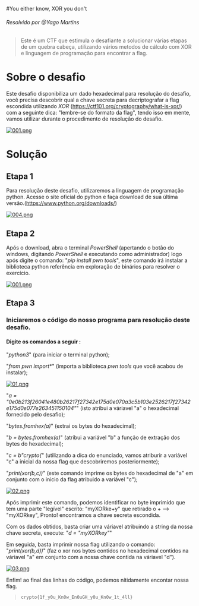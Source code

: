 
#You either know, XOR you don't
###### Resolvido por @Yago Martins
> Este é um CTF que estimula o desafiante a solucionar várias etapas de um quebra cabeça, utilizando vários metodos de cálculo com XOR e linguagem de programação para encontrar a flag.
# Sobre o desafio

Este desafio disponibiliza um dado hexadecimal para resolução do desafio, você precisa descobrir qual a chave secreta para decriptografar a flag escondida utilizando *XOR* (https://ctf101.org/cryptography/what-is-xor/) com a seguinte dica: "lembre-se do formato da flag", tendo isso em mente, vamos utilizar durante o procedimento de resolução do desafio.


[![001.png](https://i.postimg.cc/C178ZB8K/001.png)](https://postimg.cc/DJW0HzBV)


# Solução

## Etapa 1

Para resolução deste desafio, utilizaremos a linguagem de programação python. Acesse o site oficial do python e faça download de sua última versão.(https://www.python.org/downloads/)

[![004.png](https://i.postimg.cc/3RhDRJ0w/004.png)](https://postimg.cc/DWCzphgV)

## Etapa 2

Após o download, abra o terminal *PowerShell* (apertando o botão do windows, digitando *PowerShell* e executando como administrador) logo após digite o comando: "*pip install pwn tools*", este comando irá instalar a biblioteca python referência em exploração de binários para resolver o exercício.

[![001.png](https://i.postimg.cc/rwcmxYFh/001.png)](https://postimg.cc/6yjtNcZR)

## Etapa 3

### Iniciaremos o código do nosso programa para resolução deste desafio.

#### Digite os comandos a seguir :

 "*python3*" (para iniciar o terminal python); 

"*from pwn import**" (importa a biblioteca *pwn tools* que você acabou de instalar);

[![01.png](https://i.postimg.cc/4y4St9F2/01.png)](https://postimg.cc/CBt7pz0b)

"*a = "0e0b213f26041e480b26217f27342e175d0e070a3c5b103e2526217f27342e175d0e077e263451150104"*" (isto atribui a váriavel "a" o hexadecimal fornecido pelo desafio);

"*bytes.fromhex(a)*" (extrai os bytes do hexadecimal);

"*b = bytes.fromhex(a)*" (atribui a variável "b" a função de extração dos bytes do hexadecimal);

"*c = b"crypto{*" (utilizando a dica do enunciado, vamos atriburir a variável "c" a inicial da nossa flag que descobriremos posteriormente);

"*print(xor(b,c))*" (este comando imprime os bytes do hexadecimal de "a" em conjunto com o inicio da flag atribuido a variável "c"); 

[![02.png](https://i.postimg.cc/Kc99w4WF/02.png)](https://postimg.cc/0rwdJ5xH)

Após imprimir este comando, podemos identificar no byte imprimido que tem uma parte "legível" escrito: "myXORke+y" que retirado o + --> "myXORkey", Pronto! encontramos a chave secreta escondida.

Com os dados obtidos, basta criar uma váriavel atribuindo a string da nossa chave secreta, execute: "*d = "myXORkey"*"

Em seguida, basta imprimir nossa flag utilizando o comando: "*print(xor(b,d))*" (faz o xor nos bytes contidos no hexadecimal contidos na váriavel "a" em conjunto com a nossa chave contida na váriavel "d"). 

[![03.png](https://i.postimg.cc/hvJVH4JP/03.png)](https://postimg.cc/XBbZ5bcT)

Enfim! ao final das linhas do código, podemos nítidamente encontar nossa flag.



>`crypto{1f_y0u_Kn0w_En0uGH_y0u_Kn0w_1t_4ll}`
 
